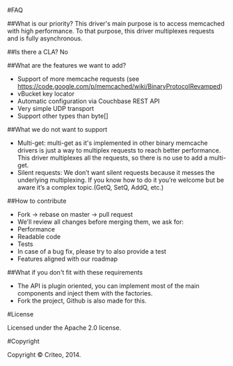 #FAQ

##What is our priority?
This driver's main purpose is to access memcached with high performance.
To that purpose, this driver multiplexes requests and is fully asynchronous.

##Is there a CLA?
No

##What are the features we want to add?
* Support of more memcache requests (see https://code.google.com/p/memcached/wiki/BinaryProtocolRevamped)
* vBucket key locator
* Automatic configuration via Couchbase REST API
* Very simple UDP transport
* Support other types than byte[]

##What we do not want to support
* Multi-get: multi-get as it's implemented in other binary memcache drivers is just a way to multiplex requests to reach better performance. This driver multiplexes all the requests, so there is no use to add a multi-get.
* Silent requests: We don’t want silent requests because it messes the underlying multiplexing. If you know how to do it you’re welcome but be aware it’s a complex topic.(GetQ, SetQ, AddQ, etc.)

##How to contribute
* Fork -> rebase on master -> pull request
* We'll review all changes before merging them, we ask for:
 * Performance
 * Readable code
 * Tests
 * In case of a bug fix, please try to also provide a test
 * Features aligned with our roadmap

##What if you don't fit with these requirements
* The API is plugin oriented, you can implement most of the main components and inject them with the factories.
* Fork the project, Github is also made for this.

#License

Licensed under the Apache 2.0 license.

#Copyright

Copyright © Criteo, 2014.

